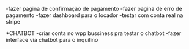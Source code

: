 

-fazer pagina de confirmação de pagamento
-fazer pagina de erro de pagamento
-fazer dashboard para o locador
-testar com conta real na stripe 

*CHATBOT
-criar conta no wpp bussiness pra testar o chatbot
-fazer interface via chatbot para o inquilino